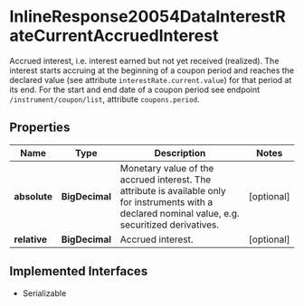 

# InlineResponse20054DataInterestRateCurrentAccruedInterest

Accrued interest, i.e. interest earned but not yet received (realized). The interest starts accruing at the beginning of a coupon period and reaches the declared value (see attribute `interestRate.current.value`) for that period at its end. For the start and end date of a coupon period see endpoint `/instrument/coupon/list`, attribute `coupons.period`.

## Properties

Name | Type | Description | Notes
------------ | ------------- | ------------- | -------------
**absolute** | **BigDecimal** | Monetary value of the accrued interest. The attribute is available only for instruments with a declared nominal value, e.g. securitized derivatives. |  [optional]
**relative** | **BigDecimal** | Accrued interest. |  [optional]


## Implemented Interfaces

* Serializable


